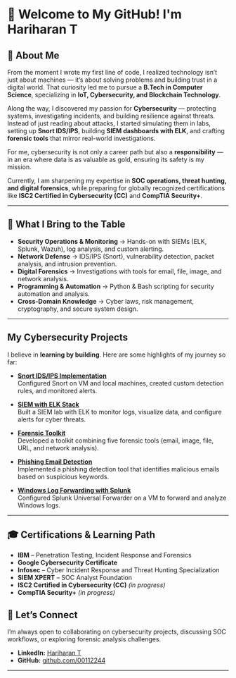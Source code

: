 # 👋 Welcome to My GitHub! I'm Hariharan T  

## 🌟 About Me  

From the moment I wrote my first line of code, I realized technology isn’t just about machines — it’s about solving problems and building trust in a digital world. That curiosity led me to pursue a **B.Tech in Computer Science**, specializing in **IoT, Cybersecurity, and Blockchain Technology**.  

Along the way, I discovered my passion for **Cybersecurity** — protecting systems, investigating incidents, and building resilience against threats. Instead of just reading about attacks, I started simulating them in labs, setting up **Snort IDS/IPS**, building **SIEM dashboards with ELK**, and crafting **forensic tools** that mirror real-world investigations.  

For me, cybersecurity is not only a career path but also a **responsibility** — in an era where data is as valuable as gold, ensuring its safety is my mission.  

Currently, I am sharpening my expertise in **SOC operations, threat hunting, and digital forensics**, while preparing for globally recognized certifications like **ISC2 Certified in Cybersecurity (CC)** and **CompTIA Security+**.  

---

## 🔑 What I Bring to the Table  
- **Security Operations & Monitoring** → Hands-on with SIEMs (ELK, Splunk, Wazuh), log analysis, and custom alerting.  
- **Network Defense** → IDS/IPS (Snort), vulnerability detection, packet analysis, and intrusion prevention.  
- **Digital Forensics** → Investigations with tools for email, file, image, and network analysis.  
- **Programming & Automation** → Python & Bash scripting for security automation and analysis.  
- **Cross-Domain Knowledge** → Cyber laws, risk management, cryptography, and secure system design.  

---

##  My Cybersecurity Projects  
I believe in **learning by building**. Here are some highlights of my journey so far:  

-  **[Snort IDS/IPS Implementation](https://github.com/00112244/snort_works)**  
  Configured Snort on VM and local machines, created custom detection rules, and monitored alerts.  

-  **[SIEM with ELK Stack](https://github.com/00112244/SIEM-Implementation-with-ELK-Stack)**  
  Built a SIEM lab with ELK to monitor logs, visualize data, and configure alerts for cyber threats.  

-  **[Forensic Toolkit](https://github.com/00112244/Unified-Digital-Forensic-Toolkit)**  
  Developed a toolkit combining five forensic tools (email, image, file, URL, and network analysis).  

-  **[Phishing Email Detection](https://github.com/00112244/phishguard-email-analyzer)**  
  Implemented a phishing detection tool that identifies malicious emails based on suspicious keywords.  

-  **[Windows Log Forwarding with Splunk](https://github.com/00112244/splunk_works)**  
  Configured Splunk Universal Forwarder on a VM to forward and analyze Windows logs.  

---

## 🎓 Certifications & Learning Path  
- **IBM** – Penetration Testing, Incident Response and Forensics  
- **Google Cybersecurity Certificate**  
- **Infosec** – Cyber Incident Response and Threat Hunting Specialization  
- **SIEM XPERT** – SOC Analyst Foundation  
- **ISC2 Certified in Cybersecurity (CC)** *(in progress)*  
- **CompTIA Security+** *(in progress)*  



## 🤝 Let’s Connect  
I’m always open to collaborating on cybersecurity projects, discussing SOC workflows, or exploring forensic analysis challenges.  

- **LinkedIn:** [Hariharan T](https://www.linkedin.com/in/t-hariharan/)  
- **GitHub:** [github.com/00112244](https://github.com/00112244)  

---
